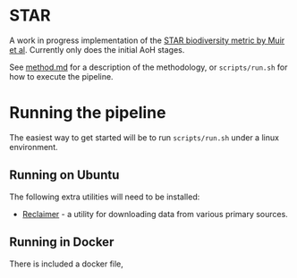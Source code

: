 # STAR

A work in progress implementation of the [STAR biodiversity metric by Muir et al](https://www.nature.com/articles/s41559-021-01432-0). Currently only does the initial AoH stages.

See [method.md](method.md) for a description of the methodology, or `scripts/run.sh` for how to execute the pipeline.


# Running the pipeline

The easiest way to get started will be to run `scripts/run.sh` under a linux environment.

## Running on Ubuntu

The following extra utilities will need to be installed:

* [Reclaimer](https://github.com/quantifyearth/reclaimer/) - a utility for downloading data from various primary sources.

## Running in Docker

There is included a docker file,
